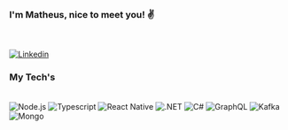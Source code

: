 ### I'm Matheus, nice to meet you! ✌️
<br/>

[![Linkedin](https://img.shields.io/badge/LinkedIn-0077B5?style=for-the-badge&logo=linkedin&logoColor=white)](https://www.linkedin.com/in/matheussilva-/)

### My Tech's

<div style="display: inline_block"><br/>
    <img align="center" alt="Node.js" src="https://img.shields.io/badge/Node.js-43853D?style=flat&logo=node.js&logoColor=white">
    <img align="center" alt="Typescript" src="https://img.shields.io/badge/TypeScript-007ACC?style=flat&logo=typescript&logoColor=white">
    <img align="center" alt="React Native" src="https://img.shields.io/badge/React%20Native-20232A?style=flat&logo=react&logoColor=61DAFB">
    <img align="center" alt=".NET" src="https://img.shields.io/badge/platform-.NET-%23512BD4.svg?style=flat&logo=dotnet">
    <img align="center" alt="C#" src="https://img.shields.io/badge/language-C%23-%23239120.svg?style=flat&logo=c-sharp">
    <img align="center" alt="GraphQL" src="https://img.shields.io/badge/GraphQL-E10098?style=flat&logo=graphql&logoColor=white">
    <img align="center" alt="Kafka" src="https://img.shields.io/badge/Apache%20Kafka-231F20?style=flat&logo=apache-kafka&logoColor=white">
    <img align="center" alt="Mongo" src="https://img.shields.io/badge/MongoDB-47A248?style=flat&logo=mongodb&logoColor=white">
</div><br/>
